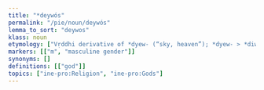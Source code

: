 ```yaml
---
title: "*deywós"
permalink: "/pie/noun/deywós"
lemma_to_sort: "deywos"
klass: noun
etymology: ["Vṛddhi derivative of *dyew- (“sky, heaven”); *dyew- > *diw- (zero-grade) > *deyw- (full grade vowel reinserted in the wrong position)."]
markers: [["m", "masculine gender"]]
synonyms: []
definitions: [["god"]]
topics: ["ine-pro:Religion", "ine-pro:Gods"]
---
```

